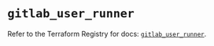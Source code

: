 # `gitlab_user_runner`

Refer to the Terraform Registry for docs: [`gitlab_user_runner`](https://registry.terraform.io/providers/gitlabhq/gitlab/16.8.1/docs/resources/user_runner).
